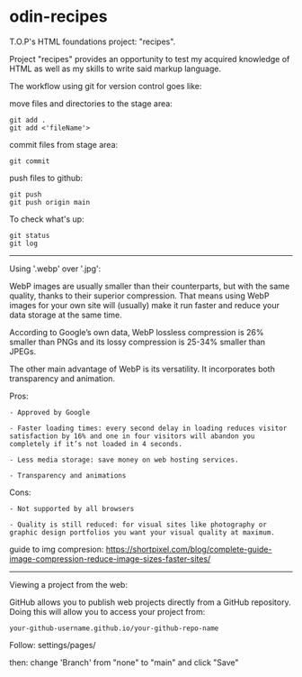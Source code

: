# odin-recipes
T.O.P's HTML foundations project: "recipes".

Project "recipes" provides an opportunity to test my acquired knowledge of HTML as well as my skills to write said markup language.

The workflow using git for version control goes like:

move files and directories to the stage area:

    git add .
    git add <'fileName'>

commit files from stage area:

    git commit

push files to github:

    git push
    git push origin main

To check what's up:

    git status
    git log


-------------------------------------------------------------------


Using '.webp' over '.jpg':

WebP images are usually smaller than their counterparts, but with the same quality, thanks to their superior compression. That means using WebP images for your own site will (usually) make it run faster and reduce your data storage at the same time.

According to Google’s own data, WebP lossless compression is 26% smaller than PNGs and its lossy compression is 25-34% smaller than JPEGs.

The other main advantage of WebP is its versatility. It incorporates both transparency and animation.

Pros:

    - Approved by Google
    
    - Faster loading times: every second delay in loading reduces visitor satisfaction by 16% and one in four visitors will abandon you completely if it’s not loaded in 4 seconds.

    - Less media storage: save money on web hosting services.

    - Transparency and animations

Cons: 

    - Not supported by all browsers

    - Quality is still reduced: for visual sites like photography or graphic design portfolios you want your visual quality at maximum.

guide to img compresion: https://shortpixel.com/blog/complete-guide-image-compression-reduce-image-sizes-faster-sites/


-------------------------------------------------------------------


Viewing a project from the web:

GitHub allows you to publish web projects directly from a GitHub repository. Doing this will allow you to access your project from:
 
    your-github-username.github.io/your-github-repo-name

Follow: settings/pages/

then: change 'Branch' from "none" to "main" and click "Save"